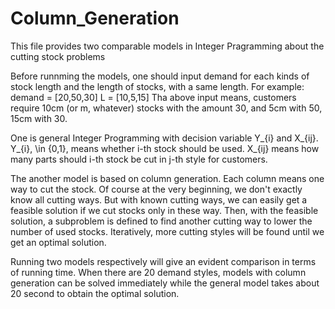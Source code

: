 # Column_Generation

This file provides two comparable models in Integer Pragramming about the cutting stock problems

Before runnming the models, one should input demand for each kinds of stock length and the length of stocks, with a same length.
For example:
demand = [20,50,30]
L = [10,5,15]
Tha above input means, customers require 10cm (or m, whatever) stocks with the amount 30, and 5cm with 50, 15cm with 30.

One is general Integer Programming with decision variable Y_{i} and X_{ij}. Y_{i}, \in {0,1}, means whether i-th stock should be used. X_{ij} means how many parts should i-th stock be cut in j-th style for customers.

The another model is based on column generation. Each column means one way to cut the stock. Of course at the very beginning, we don't exactly know all cutting ways. But with known cutting ways, we can easily get a feasible solution if we cut stocks only in these way. Then, with the feasible solution, a subproblem is defined to find another cutting way to lower the number of used stocks. Iteratively, more cutting styles will be found until we get an optimal solution.

Running two models respectively will give an evident comparison in terms of running time. When there are 20 demand styles, models with column generation can be solved immediately while the general model takes about 20 second to obtain the optimal solution.
